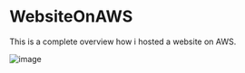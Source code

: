 # WebsiteOnAWS
This is a complete overview how i hosted a website on AWS.

![image](https://github.com/user-attachments/assets/426f5187-999f-4ded-8840-9ed1579be96d)
